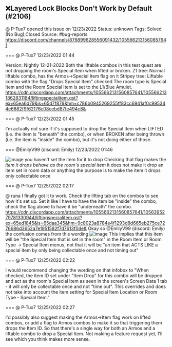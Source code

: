 ## ❌Layered Lock Blocks Don't Work by Default (#2106)
@ P-Tux7 opened this issue on 12/23/2022
Status: unknown
Tags: Solved (No Bug),Closed
Source: #bug-reports https://discord.com/channels/876899628556091432/1055662131560857641


=== @ P-Tux7 12/23/2022 01:44

Version: Nightly 12-21-2022
Both the liftable combos in this test quest are not dropping the room's Special Item when lifted or broken.
Z1 tree: Normal liftable combo, has the Armos->Special Item flag on it
Stripey tree: Liftable combo with the flag "Drops Special Item" checked
The room type is Special Item and the Room Special Item is set to the L1/Blue Amulet.
https://cdn.discordapp.com/attachments/1055662131560857641/1055662131862831184/liftingspecialitem.qst?ex=65ea6d79&is=65d7f879&hm=c786b0945269255ff83cc6941af0c995344e6882f9f62176c08cebd87fe494c8&

=== @ P-Tux7 12/23/2022 01:45

I'm actually not sure if it's supposed to drop the Special Item when LIFTED (i.e. the item is "beneath" the combo), or when BROKEN after being thrown (i.e. the item is "inside" the combo), but it's not doing either of those.

=== @EmilyV99 (discord: Emily) 12/23/2022 01:46


![image](https://cdn.discordapp.com/attachments/1055662131560857641/1055662670096912474/image.png?ex=65ea6df9&is=65d7f8f9&hm=6ad87d5f02c529258f1976452b096916614e0cad2b25e01d8354f7a9b8019493&)
you haven't set the item for it to drop
Checking that flag makes the *item it drops behave as the room's special item*
it does not make it drop an item set in room data or anything
the purpose is to make the item it drops only collectable once

=== @ P-Tux7 12/25/2022 02:17

@ runa I finally got it to work. Check the lifting tab on the combos to see how it's set up. Set it like I have to have the item be "inside" the combo, check the flag above to have it be "underneath" the combo.
https://cdn.discordapp.com/attachments/1055662131560857641/1056395279781330944/liftingspecialitem.qst?ex=65ed1845&is=65daa345&hm=9c8023a8784e4f1293d8d665eb275ce7276686d3652a7e1951582f7d7613f0de&
Okay so @EmilyV99 (discord: Emily) the confusion comes from this wording
![image](https://cdn.discordapp.com/attachments/1055662131560857641/1056395436161761330/image.png?ex=65ed186a&is=65daa36a&hm=559883c6fb3a4d0340c279fa0d8eee28c3bac1089b282882cb3ebc60ecff10f3&)
This implies that this item will be "the Special Item that is set in the room" in the Room Item or Room Type -> Special Item menus, not that it will be "an item that ACTS LIKE a special item by only being collectable once and not timing out"

=== @ P-Tux7 12/25/2022 02:22

I would recommend changing the wording on that infobox to "When checked, the item ID set under "Item Drop" for this combo will be dropped and act as the room's Special Item as seen in the screen's Screen Data 1 tab - it will only be collectable once and not "time out". This overrides and does not take into account the item setting for Special Item Location or Room Type - Special Item."

=== @ P-Tux7 12/25/2022 02:27

I'd possibly also suggest making the Armos->Item flag work on lifted combos, or add a flag to Armos combos to make it so that triggering them drops the Item ID. So that there's a single way for both an Armos and a liftable combo to drop a Special Item.
Not making a feature request yet, I'll see which you think makes more sense.
